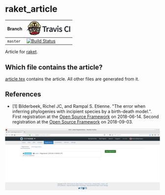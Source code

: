 # raket_article

Branch|[![Travis CI logo](pics/TravisCI.png)](https://travis-ci.org)
---|---
`master`|[![Build Status](https://travis-ci.org/richelbilderbeek/raket_article.svg?branch=master)](https://travis-ci.org/richelbilderbeek/raket_article)

Article for [raket](https://github.com/richelbilderbeek/raket).

## Which file contains the article?

[article.tex](article.tex) contains the article. All other files are generated from it.

## References

 * [1] Bilderbeek, Richel JC, and Rampal S. Etienne. "The error when inferring phylogenies with incipient species by a birth-death model.". First registration at the [Open Source Framework](https://osf.io/) on 2018-06-14. Second registration at the [Open Source Framework](https://osf.io/) on 2018-09-03.

![First registration of the article](pics/osf_registration_1.png)
